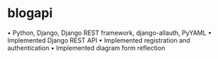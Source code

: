 # blogapi
•	Python, Django, Django REST framework, django-allauth, PyYAML
•	Implemented Django REST API
•	Implemented registration and authentication
•	Implemented diagram form reflection
